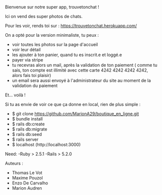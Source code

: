 Bienvenue sur notre super app, trouvetonchat !

Ici on vend des super photos de chats.

Pour les voir, rends toi sur : https://trouvetonchat.herokuapp.com/

On a opté pour la version minimaliste, tu peux :
- voir toutes les photos sur la page d'accueil
- voir leur détail
- les ajouter à ton panier, quand tu es inscrit.e et loggé.e
- payer via stripe
- tu recevras alors un mail, après la validation de ton paiement 
( comme tu sais, ton compte est illimité avec cette carte 4242 4242 4242 4242, alors fais toi plaisir)
- un email sera aussi envoyé à l'administrateur du site au moment de la validation du paiement

Et... voilà !

Si tu as envie de voir ce que ça donne en local, rien de plus simple :
- $	git clone https://github.com/MarionA29/boutique_en_ligne.git
- $	bundle install 
- $	rails db:create
- $	rails db:migrate
- $	rails db:seed
- $	rails server 
- $	localhost (http://localhost:3000) 

Need: 
-Ruby > 2.5.1 
-Rails > 5.2.0	

Auteurs :
- Thomas Le Vot
- Maxime Pouzol
- Enzo De Carvalho
- Marion Audren
